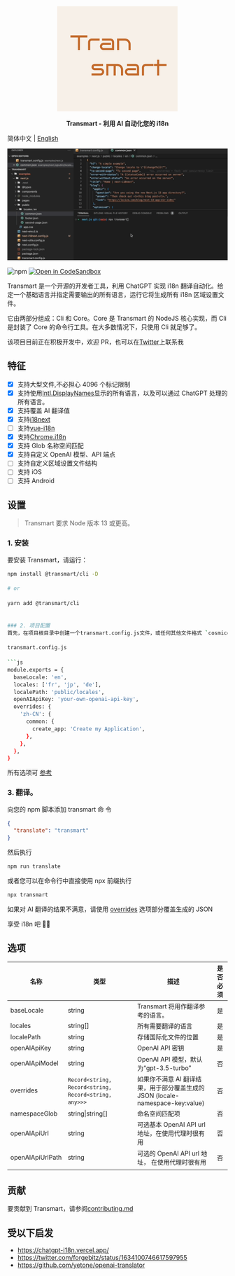 <p align="center">
  <img src="./assets/logo.png" />
</p>

<p align="center">
<b> Transmart - 利用 AI 自动化您的 i18n</b>
</p>

简体中文 | [English](./README.md)


![alt](./assets/record.gif)

![npm](https://img.shields.io/npm/v/@transmart/cli?style=flat-square)
[![Open in CodeSandbox](https://img.shields.io/badge/Open%20in-CodeSandbox-blue?logo=codesandbox)](https://codesandbox.io/p/sandbox/v12-12v2h6?file=%2FREADME.md)

Transmart 是一个开源的开发者工具，利用 ChatGPT 实现 i18n 翻译自动化。给定一个基础语言并指定需要输出的所有语言，运行它将生成所有 i18n 区域设置文件。

它由两部分组成：Cli 和 Core。Core 是 Transmart 的 NodeJS 核心实现，而 Cli 是封装了 Core 的命令行工具。在大多数情况下，只使用 Cli 就足够了。

该项目目前正在积极开发中，欢迎 PR，也可以在[Twitter](https://twitter.com/quillzhou)上联系我

## 特征

- [x] 支持大型文件,不必担心 4096 个标记限制
- [x] 支持使用[Intl.DisplayNames](https://developer.mozilla.org/en-US/docs/Web/JavaScript/Reference/Global_Objects/Intl/DisplayNames/DisplayNames)显示的所有语言，以及可以通过 ChatGPT 处理的所有语言。
- [x] 支持覆盖 AI 翻译值
- [x] 支持[i18next](https://www.i18next.com/)
- [ ] 支持[vue-i18n](https://kazupon.github.io/vue-i18n/)
- [x] 支持[Chrome.i18n](https://developer.chrome.com/docs/webstore/i18n/#choosing-locales-to-support)
- [x] 支持 Glob 名称空间匹配
- [x] 支持自定义 OpenAI 模型、API 端点
- [ ] 支持自定义区域设置文件结构
- [ ] 支持 iOS
- [ ] 支持 Android

## 设置

> Transmart 要求 Node 版本 13 或更高。

### 1. 安装

要安装 Transmart，请运行：

````sh
npm install @transmart/cli -D

# or

yarn add @transmart/cli


### 2. 项目配置
首先，在项目根目录中创建一个transmart.config.js文件，或任何其他文件格式 `cosmiconfig` 可以搜索到的

transmart.config.js

```js
module.exports = {
  baseLocale: 'en',
  locales: ['fr', 'jp', 'de'],
  localePath: 'public/locales',
  openAIApiKey: 'your-own-openai-api-key',
  overrides: {
    'zh-CN': {
      common: {
        create_app: 'Create my Application',
      },
    },
  },
}
````

所有选项可 [参考](#选项)

### 3. 翻译。

向您的 npm 脚本添加 transmart 命 令

```json
{
  "translate": "transmart"
}
```

然后执行

```sh
npm run translate

```

或者您可以在命令行中直接使用 npx 前缀执行

```sh
npx transmart
```

如果对 AI 翻译的结果不满意，请使用 [overrides](#选项) 选项部分覆盖生成的 JSON

享受 i18n 吧 🎉🎉

## 选项

| 名称             | 类型                                                  | 描述                                                                           | 是否必须 |
| ---------------- | ----------------------------------------------------- | ------------------------------------------------------------------------------ | :------: |
| baseLocale       | string                                                | Transmart 将用作翻译参考的语言。                                               |    是    |
| locales          | string[]                                              | 所有需要翻译的语言                                                             |    是    |
| localePath       | string                                                | 存储国际化文件的位置                                                           |    是    |
| openAIApiKey     | string                                                | OpenAI API 密钥                                                                |    是    |
| openAIApiModel   | string                                                | OpenAI API 模型，默认为“gpt-3.5-turbo”                                         |    否    |
| overrides        | `Record<string, Record<string, Record<string, any>>>` | 如果你不满意 AI 翻译结果，用于部分覆盖生成的 JSON (locale-namespace-key:value) |    否    |
| namespaceGlob    | string\|string[]                                      | 命名空间匹配项                                                                 |    否    |
| openAIApiUrl     | string                                                | 可选基本 OpenAI API url 地址，在使用代理时很有用                               |    否    |
| openAIApiUrlPath | string                                                | 可选的 OpenAI API url 地址， 在使用代理时很有用                                |    否    |
|                  |

## 贡献

要贡献到 Transmart，请参阅[contributing.md](./CONTRIBUTING.md)

## 受以下启发

- https://chatgpt-i18n.vercel.app/
- https://twitter.com/forgebitz/status/1634100746617597955
- https://github.com/yetone/openai-translator
